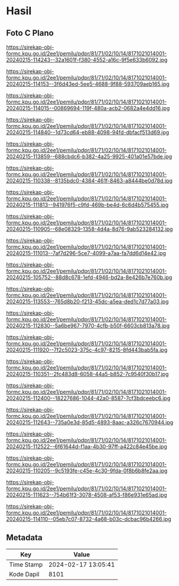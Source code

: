 # Hasil

## Foto C Plano

https://sirekap-obj-formc.kpu.go.id/2ee1/pemilu/pdpr/81/71/02/10/14/8171021014001-20240215-114243--32a1601f-f380-4552-a16c-9f5e633b6092.jpg

https://sirekap-obj-formc.kpu.go.id/2ee1/pemilu/pdpr/81/71/02/10/14/8171021014001-20240215-114153--3f6d43ed-5ee5-4688-9f88-593709aeb165.jpg

https://sirekap-obj-formc.kpu.go.id/2ee1/pemilu/pdpr/81/71/02/10/14/8171021014001-20240215-114015--00869694-119f-480a-acb2-0682a4e4dd16.jpg

https://sirekap-obj-formc.kpu.go.id/2ee1/pemilu/pdpr/81/71/02/10/14/8171021014001-20240215-114840--1d73cd64-eb88-4098-94fd-dbfacf513d69.jpg

https://sirekap-obj-formc.kpu.go.id/2ee1/pemilu/pdpr/81/71/02/10/14/8171021014001-20240215-113859--688cbdc6-b382-4a25-9925-401a01e57bde.jpg

https://sirekap-obj-formc.kpu.go.id/2ee1/pemilu/pdpr/81/71/02/10/14/8171021014001-20240215-110338--8135bdc0-4384-461f-8463-a8444be0d78d.jpg

https://sirekap-obj-formc.kpu.go.id/2ee1/pemilu/pdpr/81/71/02/10/14/8171021014001-20240215-111813--941976f5-c9fd-469b-be4d-6c6d4b575455.jpg

https://sirekap-obj-formc.kpu.go.id/2ee1/pemilu/pdpr/81/71/02/10/14/8171021014001-20240215-110905--68e08329-1358-4d4a-8d76-9ab523284132.jpg

https://sirekap-obj-formc.kpu.go.id/2ee1/pemilu/pdpr/81/71/02/10/14/8171021014001-20240215-111013--7af7d296-5ce7-4099-a7aa-fa7dd6d14e42.jpg

https://sirekap-obj-formc.kpu.go.id/2ee1/pemilu/pdpr/81/71/02/10/14/8171021014001-20240215-105752--88d8c678-1efd-4946-bd2a-8e426b7e760b.jpg

https://sirekap-obj-formc.kpu.go.id/2ee1/pemilu/pdpr/81/71/02/10/14/8171021014001-20240215-113553--765d8b20-f213-45dc-a5ea-ded1c7d77a03.jpg

https://sirekap-obj-formc.kpu.go.id/2ee1/pemilu/pdpr/81/71/02/10/14/8171021014001-20240215-112830--5a6be967-7970-4cfb-b50f-6603cb813a78.jpg

https://sirekap-obj-formc.kpu.go.id/2ee1/pemilu/pdpr/81/71/02/10/14/8171021014001-20240215-111920--7f2c5023-375c-4c97-8215-8fd443bab5fa.jpg

https://sirekap-obj-formc.kpu.go.id/2ee1/pemilu/pdpr/81/71/02/10/14/8171021014001-20240215-110351--2fc483d8-6058-44a5-b852-7c9540f30b17.jpg

https://sirekap-obj-formc.kpu.go.id/2ee1/pemilu/pdpr/81/71/02/10/14/8171021014001-20240215-112400--18227686-1044-42a0-8587-7cf3bdceebc6.jpg

https://sirekap-obj-formc.kpu.go.id/2ee1/pemilu/pdpr/81/71/02/10/14/8171021014001-20240215-112643--735a0e3d-85d5-4893-8aac-a326c7670944.jpg

https://sirekap-obj-formc.kpu.go.id/2ee1/pemilu/pdpr/81/71/02/10/14/8171021014001-20240215-112522--6f61644d-f1aa-4b30-97ff-a422c84e45be.jpg

https://sirekap-obj-formc.kpu.go.id/2ee1/pemilu/pdpr/81/71/02/10/14/8171021014001-20240215-110205--9c5193fe-c45e-4c30-9fda-0f8b6b8fe2aa.jpg

https://sirekap-obj-formc.kpu.go.id/2ee1/pemilu/pdpr/81/71/02/10/14/8171021014001-20240215-111623--754b61f3-3078-4508-af53-f86e931e65ad.jpg

https://sirekap-obj-formc.kpu.go.id/2ee1/pemilu/pdpr/81/71/02/10/14/8171021014001-20240215-114110--05eb7c07-8732-4a68-b03c-dcbac96b4266.jpg


## Metadata

| Key        | Value               |
| ---------- | ------------------- |
| Time Stamp | 2024-02-17 13:05:41 |
| Kode Dapil | 8101                |



